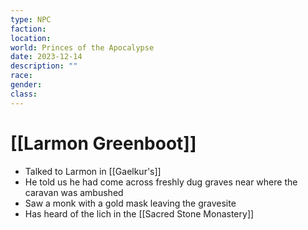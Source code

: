 ```yaml
---
type: NPC
faction: 
location: 
world: Princes of the Apocalypse
date: 2023-12-14
description: ""
race: 
gender: 
class:
---
```

# [[Larmon Greenboot]]

- Talked to Larmon in [[Gaelkur's]]
- He told us he had come across freshly dug graves near where the caravan was ambushed
- Saw a monk with a gold mask leaving the gravesite
- Has heard of the lich in the [[Sacred Stone Monastery]]
